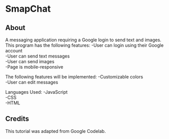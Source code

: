 # SmapChat

## About
A messaging application requiring a Google login to send text and images. This program has the following features:
-User can login using their Google account  
-User can send text messages  
-User can send images  
-Page is mobile-responsive  

The following features will be implemented:
-Customizable colors  
-User can edit messages  

Languages Used:
-JavaScript  
-CSS  
-HTML  

## Credits
This tutorial was adapted from Google Codelab. 